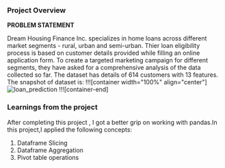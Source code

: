 ### Project Overview

 **PROBLEM STATEMENT**

Dream Housing Finance Inc. specializes in home loans across different market segments - rural, urban and semi-urban. Thier loan eligibility process is based on customer details provided while filling an online application form. To create a targeted marketing campaign for different segments, they have asked for a comprehensive analysis of the data collected so far.
The dataset has details of 614 customers with 13 features.
The snapshot of dataset is:
!!![container width="100%" align="center"]
![loan_prediction](undefined/account/b16/6a1f0c95-2915-474c-917f-dc711cc8d89b/b264/1f1a67cd-afb5-452a-87d1-058db4527bc5/file.jpg)
!!![container-end]




### Learnings from the project

 After completing this project , I got a better grip on working with pandas.In this project,I applied the following concepts:

1. Dataframe Slicing
2. Dataframe Aggregation
3. Pivot table operations



